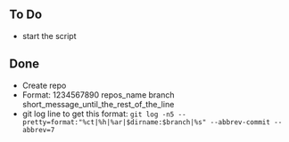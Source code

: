 ## To Do

- start the script

## Done

- Create repo
- Format: 1234567890 repos_name branch short_message_until_the_rest_of_the_line
- git log line to get this format: `git log -n5 --pretty=format:"%ct|%h|%ar|$dirname:$branch|%s" --abbrev-commit --abbrev=7`
